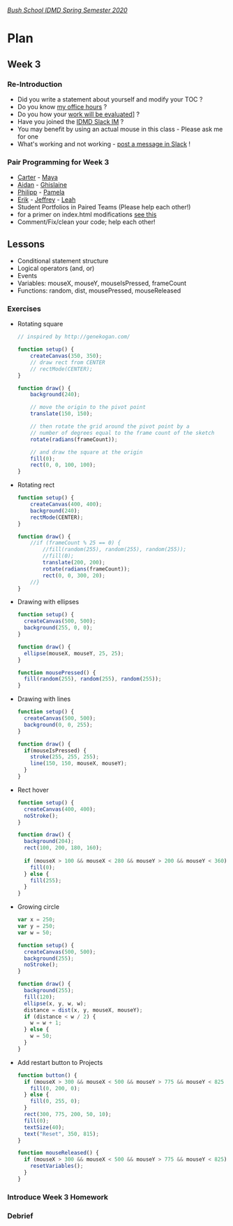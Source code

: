 [_Bush School IDMD Spring Semester 2020_](https://chandrunarayan.github.io/idmd/)

# Plan
## Week 3

### Re-Introduction
* Did you write a statement about yourself and modify your TOC ?
* Do you know [my office hours](../../../syllabus.md) ?
* Do you how your [work will be evaluated](../../../syllabus.md)] ?
* Have you joined the [IDMD Slack IM](https://idmd2020.slack.com/) ?
* You may benefit by using an actual mouse in this class - Please ask me for one
* What's working and not working - [post a message in Slack](https://idmd2020.slack.com/) !

### Pair Programming for Week 3
* [Carter](https://carterschafer.github.io/idmd-portfolio) - [Maya](https://mayaschrum.github.io/idmd-portfolio)
* [Aidan](https://aidan-lynch.github.io/idmd-portfolio) - [Ghislaine](https://ghislaineederer.github.io/idmb-portfolio)
* [Philipp](https://philippknmergener.github.io/idmd-portfolio) - [Pamela](https://pamelabiniam.github.io/idmd-portfolio)
* [Erik](https://erikonsager.github.io/idmd-portfolio) - [Jeffrey](https://jpbatzz.github.io/idmd-portfolio) - [Leah](https://leahtruman.github.io/idmd-portfolio) 
* Student Portfolios in Paired Teams (Please help each other!)
* for a primer on index.html modifications [see this](../../../portfolio.md)
* Comment/Fix/clean your code; help each other!

## Lessons
* Conditional statement structure
* Logical operators (and, or)
* Events
* Variables: mouseX, mouseY, mouseIsPressed, frameCount
* Functions: random, dist, mousePressed, mouseReleased

### Exercises
* Rotating square

	```javascript
	// inspired by http://genekogan.com/

	function setup() {
		createCanvas(350, 350);
		// draw rect from CENTER
		// rectMode(CENTER);
	}

	function draw() {
		background(240);

		// move the origin to the pivot point
		translate(150, 150); 

		// then rotate the grid around the pivot point by a
		// number of degrees equal to the frame count of the sketch
		rotate(radians(frameCount));

		// and draw the square at the origin
		fill(0);
		rect(0, 0, 100, 100);
	}
	```

* Rotating rect

	```javascript
	function setup() {
		createCanvas(400, 400);
		background(240);
		rectMode(CENTER);
	}

	function draw() {
		//if (frameCount % 25 == 0) {
			//fill(random(255), random(255), random(255));
			//fill(0);
			translate(200, 200);
			rotate(radians(frameCount));
			rect(0, 0, 300, 20);
		//}
	}
	```

* Drawing with ellipses

	```javascript
	function setup() {
	  createCanvas(500, 500);
	  background(255, 0, 0);
	}

	function draw() {
	  ellipse(mouseX, mouseY, 25, 25);
	}

	function mousePressed() {
	  fill(random(255), random(255), random(255));
	}
	```

* Drawing with lines

	```javascript
	function setup() {
	  createCanvas(500, 500);
	  background(0, 0, 255);
	}

	function draw() {
	  if(mouseIsPressed) {
	    stroke(255, 255, 255);
	    line(150, 150, mouseX, mouseY);
	  }
	}
	```

* Rect hover

	```javascript
	function setup() {
	  createCanvas(400, 400);
	  noStroke();
	}

	function draw() {
	  background(204);
	  rect(100, 200, 180, 160);
	  
	  if (mouseX > 100 && mouseX < 280 && mouseY > 200 && mouseY < 360) {
	    fill(0);
	  } else {
	    fill(255);
	  }
	}
	```

* Growing circle

	```javascript
	var x = 250;
	var y = 250;
	var w = 50;

	function setup() {
	  createCanvas(500, 500);
	  background(255);
	  noStroke();
	}

	function draw() {
	  background(255);
	  fill(120);
	  ellipse(x, y, w, w);
	  distance = dist(x, y, mouseX, mouseY);
	  if (distance < w / 2) {
	    w = w + 1; 
	  } else {
	    w = 50;  
	  }
	}
	```

* Add restart button to Projects

	```javascript
	function button() {
	  if (mouseX > 300 && mouseX < 500 && mouseY > 775 && mouseY < 825  && mouseIsPressed) {
	    fill(0, 200, 0);
	  } else {
	    fill(0, 255, 0);
	  }
	  rect(300, 775, 200, 50, 10);
	  fill(0);
	  textSize(40);
	  text("Reset", 350, 815);
	}

	function mouseReleased() {
	  if (mouseX > 300 && mouseX < 500 && mouseY > 775 && mouseY < 825) {
	    resetVariables();
	  }
	}
	```

### Introduce Week 3 Homework

### Debrief